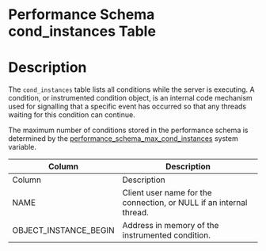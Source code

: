 # Performance Schema cond_instances Table

#

# Description

The `cond_instances` table lists all conditions while the server is executing. A condition, or instrumented condition object, is an internal code mechanism used for signalling that a specific event has occurred so that any threads waiting for this condition can continue.

The maximum number of conditions stored in the performance schema is determined by the [performance_schema_max_cond_instances](../performance-schema-system-variables.md#performance_schema_max_cond_instances) system variable.

| Column | Description |
| --- | --- |
| Column | Description |
| NAME | Client user name for the connection, or NULL if an internal thread. |
| OBJECT_INSTANCE_BEGIN | Address in memory of the instrumented condition. |